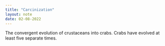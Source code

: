 ```yaml
---
title: "Carcinization"
layout: note
date: 02-08-2022
---
```


The convergent evolution of crustaceans into crabs. Crabs have evolved at least five separate times.
